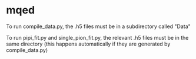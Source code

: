 # mqed

To run compile_data.py, the .h5 files must be in a subdirectory called "Data"

To run pipi_fit.py and single_pion_fit.py, the relevant .h5 files must be in the same directory (this happens automatically if they are generated by compile_data.py)